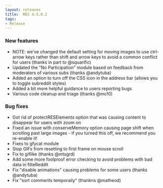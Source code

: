 ```yaml
---
layout: releases
title:  RES 4.5.0.2
tags:
- Release
---
```


### New features

- NOTE: we've changed the default setting for moving images to use ctrl-arrow keys rather than shift and arrow keys to avoid a common conflict for users (thanks in part to @squarific)
- Updated the "No Participation" module based on feedback from moderators of various subs (thanks @andytuba)
- Added an option to turn off the CSS icon in the address bar (allows you to toggle subreddit styles)
- Added a bit more helpful guidance to users reporting bugs
- Various code cleanup and triage (thanks @mc10)

### Bug fixes

- Got rid of protectRESElements option that was causing content to disappear for users with zoom on
- Fixed an issue with conserveMemory option causing page shift when scrolling past large images - if you turned this off, we recommend you re-enable it!
- Fixes to gfycat module
- Stop GIFs from resetting to first frame on mouse scroll
- Fix to giflike (thanks @mtsgrd)
- Add some more foolproof error checking to avoid problems with bad data in filteReddit
- Fix "disable animations" causing problems for some users (thanks @andytuba)
- Fix "sort comments temporaily" (thankns @matheod)
